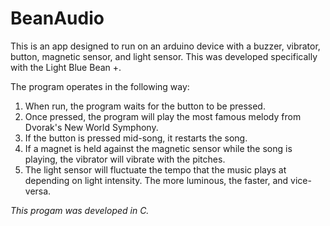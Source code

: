 # BeanAudio
<p>This is an app designed to run on an arduino device with a buzzer, vibrator, button, magnetic sensor, and light sensor. This was developed specifically with the Light Blue Bean +.</p>
<p>The program operates in the following way:</p>
<ol>
  <li>When run, the program waits for the button to be pressed.</li>
  <li>Once pressed, the program will play the most famous melody from Dvorak's New World Symphony.</li>
  <li>If the button is pressed mid-song, it restarts the song.</li>
  <li>If a magnet is held against the magnetic sensor while the song is playing, the vibrator will vibrate with the pitches.</li>
  <li>The light sensor will fluctuate the tempo that the music plays at depending on light intensity. The more luminous, the faster, and vice-versa.</li>
 </ol>
 <em>This progam was developed in C.</em>
